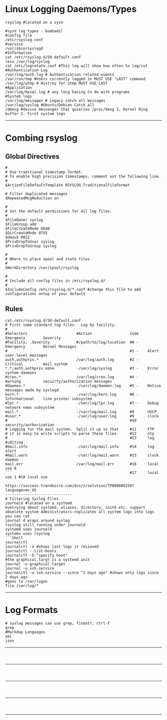# Linux Logging Daemons/Types
```Shell
rsyslog #located on a sysV

#sysV log types - bombadil
#config file
/etc/rsyslog.conf
#service
/usr/sbinrsyslogd
#Information
cat /etc/rsyslog.d/50-default.conf
less /var/log/syslog
cat /etc/logrotate.conf #This log will show how often to log/cut
#Authentication Log
/var/log/auth.log # Authentication related events
/var/run/tmp #Users currently logged in MUST USE "LAST" command
/var/log/wtmp # Histroy for utmp MUST USE LAST
#Application
/var/log/mysql.log # any locg having to do with programs
#System logs
/var/log/messages # Legacy catch all messages
/var/log/syslog #Ubuntu/Debian Catch all
/dmesg #device messenger that quieries /proc/kmsg 1. Kernel Ring buffer 2. First system logs

```
------------------------------
# Combing rsyslog
## Global Directives
```Shell
#
# Use traditional timestamp format.
# To enable high precision timestamps, comment out the following line.
#
$ActionFileDefaultTemplate RSYSLOG_TraditionalFileFormat

# Filter duplicated messages
$RepeatedMsgReduction on

#
# Set the default permissions for all log files.
#
$FileOwner syslog
$FileGroup adm
$FileCreateMode 0640
$DirCreateMode 0755
$Umask 0022 
$PrivDropToUser syslog
$PrivDropToGroup syslog

#
# Where to place spool and state files
#
$WorkDirectory /var/spool/rsyslog

#
# Include all config files in /etc/rsyslog.d/
#
$IncludeConfig /etc/rsyslog.d/*.conf #change this file to add configurations ontop of your default
```
## Rules
```shell
cat /etc/rsyslog.d/50-default.conf 
# First some standard log files.  Log by facility.
#
#Selectors                      #Action                 Code    Emergency        Severity
#Facility, .Severity            #/path/to/log/location  #0 -    Emergency        Kernel Messages
#                                                       #1 -    Alert            user-level messages
auth,authpriv.*                 /var/log/auth.log       #2 -    Critical         mail system
*.*;auth,authpriv.none          -/var/log/syslog        #3 -    Error            system daemons
#cron.*                         /var/log/cron.log       #4 -    Warning          secuirty/authorization messages
#daemon.*                       -/var/log/daemon.log    #5 -    Notice           messages made by syslogd
kern.*                          -/var/log/kern.log      #6 -    Informational    line printer subsystem
#lpr.*                          -/var/log/lpr.log       #7 -    Debug            network news subsystem
mail.*                          -/var/log/mail.log      #8      UUCP
#user.*                         -/var/log/user.log      #9      clock           
#                                                       #10     security/authorization 
# Logging for the mail system.  Split it up so that     #11     FTP
# it is easy to write scripts to parse these files.     #12     ntp
#                                                       #13     log Auditing
#mail.info                      -/var/log/mail.info     #14     log alert
#mail.warn                      -/var/log/mail.warn     #15     clock daemon
mail.err                        /var/log/mail.err       #16     local use 0
```                                                     #17     local use 1 #18 local use 
                        https://success.trendmicro.com/dcx/s/solution/TP000086250?language=en_US
------------------------------
# Filtering Syslog Files
journald #located on a systemd
evetrying about systemd, aliases, directory, init6 etc. support obselete system Administrators-replicates all system logs into logs you can cat
journal d wraps around syslog
rsyslog still running under journald
systemd uses journald
systemv uses rsyslog
```Shell
journalctl
journalctl -e #shows last logs it recieved
journalctl --list-boots
journalctl -b "specify boot"
#the graphical.targt is a systemd unit
journal -u graphical.target
journal -u ssh.service
journalctl -u ssh.service --since "2 days ago" #shows only logs since 2 days ago
#goes to /var/logon
file /var/log/*
```
------------------------------
# Log Formats
```Shell
# syslog messages can use grep, findstr, ctrl-f
grep
#Markdup Languages
xml
json
```
------------------------------
#
```Shell

```
------------------------------
#
```Shell

```
------------------------------
#
```Shell

```
------------------------------
#
```Shell

```
------------------------------